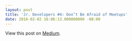 ```yaml
---
layout: post
title: 'Jr. Developers #4: Don’t Be Afraid of Meetups'
date: 2016-02-02 16:06:13.000000000 -08:00
---
```

<!-- link[https://medium.com/@mscccc/jr-developers-4-don-t-be-afraid-of-meetups-bf7dc67f58d0#.rtieh14ci] -->

View this post on [Medium](https://medium.com/@mscccc/jr-developers-4-don-t-be-afraid-of-meetups-bf7dc67f58d0#.rtieh14ci).
